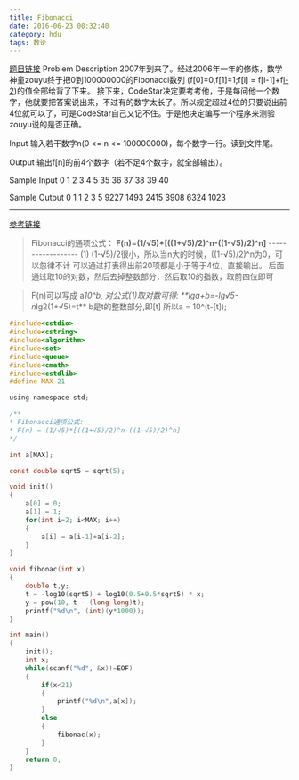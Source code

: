 ```yaml
---
title: Fibonacci
date: 2016-06-23 00:32:40
category: hdu
tags: 数论
---
```

[题目链接](http://acm.hdu.edu.cn/game/entry/problem/show.php?chapterid=2&sectionid=2&problemid=1)
Problem Description
2007年到来了。经过2006年一年的修炼，数学神童zouyu终于把0到100000000的Fibonacci数列
(f[0]=0,f[1]=1;f[i] = f[i-1]+f[i-2](i>=2))的值全部给背了下来。
接下来，CodeStar决定要考考他，于是每问他一个数字，他就要把答案说出来，不过有的数字太长了。所以规定超过4位的只要说出前4位就可以了，可是CodeStar自己又记不住。于是他决定编写一个程序来测验zouyu说的是否正确。
 

Input
输入若干数字n(0 <= n <= 100000000)，每个数字一行。读到文件尾。
 

Output
输出f[n]的前4个数字（若不足4个数字，就全部输出）。
 

Sample Input
0
1
2
3
4
5
35
36
37
38
39
40
 

Sample Output
0
1
1
2
3
5
9227
1493
2415
3908
6324
1023
<hr />

[参考链接](http://blog.csdn.net/xh_reventon/article/details/8747670)
> Fibonacci的通项公式：
**F(n)=(1/√5)*[((1+√5)/2)^n-((1-√5)/2)^n]**  ------------------    (1)
(1-√5)/2很小，所以当n大的时候，((1-√5)/2)^n为0，可以忽律不计
可以通过打表得出前20项都是小于等于4位，直接输出。
后面通过取10的对数，然后去掉整数部分，然后取10的指数，取前四位即可

> F(n)可以写成 a*10^b, 对公式(1)取对数可得:
> **lga+b=-lg√5-n*lg2(1+√5)=t**
> b是t的整数部分,即[t]
> 所以a = 10^(t-[t]);


```c
#include<cstdio>
#include<cstring>
#include<algorithm>
#include<set>
#include<queue>
#include<cmath>
#include<cstdlib>
#define MAX 21

using namespace std;

/**
* Fibonacci通项公式:
* F(n) = (1/√5)*[((1+√5)/2)^n-((1-√5)/2)^n]
*/

int a[MAX];

const double sqrt5 = sqrt(5);

void init()
{
    a[0] = 0;
    a[1] = 1;
    for(int i=2; i<MAX; i++)
    {
        a[i] = a[i-1]+a[i-2];
    }
}

void fibonac(int x)
{
    double t,y;
    t = -log10(sqrt5) + log10(0.5+0.5*sqrt5) * x;
    y = pow(10, t - (long long)t);
    printf("%d\n", (int)(y*1000));
}

int main()
{
    init();
    int x;
    while(scanf("%d", &x)!=EOF)
    {
        if(x<21)
        {
            printf("%d\n",a[x]);
        }
        else
        {
            fibonac(x);
        }
    }
    return 0;
}


```